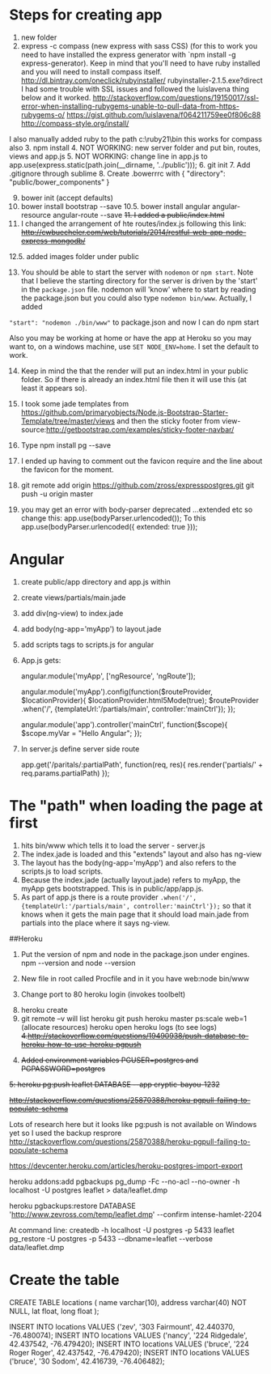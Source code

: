 # Steps for creating app

1. new folder
2. express -c compass (new express with sass CSS) (for this to work you need to have installed the express generator with `npm install -g express-generator). Keep in mind that you'll need to have ruby installed and you will need to install compass itself.
http://dl.bintray.com/oneclick/rubyinstaller/
rubyinstaller-2.1.5.exe?direct
I had some trouble with SSL issues and followed the luislavena thing below and it worked.
http://stackoverflow.com/questions/19150017/ssl-error-when-installing-rubygems-unable-to-pull-data-from-https-rubygems-o/
https://gist.github.com/luislavena/f064211759ee0f806c88
http://compass-style.org/install/

I also manually added ruby to the path c:\ruby21\bin this works for compass also
3. npm install
4. NOT WORKING: new server folder and put bin, routes, views and app.js
5. NOT WORKING: change line in app.js to app.use(express.static(path.join(__dirname, '../public')));
6. git init
7. Add .gitignore through sublime
8. Create .bowerrrc with 
{
    "directory": "public/bower_components"
}

9. bower init (accept defaults)
10. bower install bootstrap --save
10.5. bower install angular angular-resource angular-route --save
<s>11. I added a public/index.html</s>
12. I changed the arrangement of hte routes/index.js following this link:
<s>http://cwbuecheler.com/web/tutorials/2014/restful-web-app-node-express-mongodb/</s>

12.5. added images folder under public

13. You should be able to start the server with `nodemon` or `npm start`. Note that I believe the starting directory for the server is driven by the 'start' in the `package.json` file. nodemon will 'know' where to start by reading the package.json but you could also type `nodemon bin/www`. Actually, I added 

`"start": "nodemon ./bin/www"` to package.json and now I can do npm start

Also you may be working at home or have the app at Heroku so you may want to, on a windows machine, use `SET NODE_ENV=home`. I set the default to work.

14. Keep in mind the that the render will put an index.html in your public folder. So if there is already an index.html file then it will use this (at least it appears so).

15. I took some jade templates from https://github.com/primaryobjects/Node.js-Bootstrap-Starter-Template/tree/master/views and then the sticky footer from view-source:http://getbootstrap.com/examples/sticky-footer-navbar/

16. Type npm install pg --save
17. I ended up having to comment out the favicon require and the line about the favicon for the moment.

18. git remote add origin https://github.com/zross/expresspostgres.git
git push -u origin master

19. you may get an error with body-parser deprecated ...extended etc
so change this:
app.use(bodyParser.urlencoded());
To this
app.use(bodyParser.urlencoded({ extended: true }));

# Angular
1. create public/app directory and app.js within
2. create views/partials/main.jade
3. add div(ng-view) to index.jade
4. add body(ng-app='myApp') to layout.jade
5. add scripts tags to scripts.js for angular
6. App.js gets:

	angular.module('myApp', ['ngResource', 'ngRoute']);

	angular.module('myApp').config(function($routeProvider, $locationProvider){
	  $locationProvider.html5Mode(true);
	  $routeProvider
	    .when('/', {templateUrl:'/partials/main', controller:'mainCtrl'});
	});

	angular.module('app').controller('mainCtrl', function($scope){
	  $scope.myVar = "Hello Angular";
	});

7. In server.js define server side route

	app.get('/paritals/:partialPath', function(req, res){
		res.render('partials/' + req.params.partialPath)
	});


# The "path" when loading the page at first

1. hits bin/www which tells it to load the server - server.js
2. The index.jade is loaded and this "extends" layout and also has ng-view
3. The layout has the body(ng-app='myApp') and also refers to the scripts.js to load scripts.
4. Because the index.jade (actually layout.jade) refers to myApp, the myApp gets bootstrapped. This is in public/app/app.js.
5. As part of app.js there is a route provider `.when('/', {templateUrl:'/partials/main', controller:'mainCtrl'});` so that it knows when it gets the main page that it should load main.jade from partials into the place where it says ng-view.


##Heroku

1. Put the version of npm and node in the package.json under engines. npm --version and node --version

2. New file in root called Procfile and in it you have web:node bin/www

3. Change port to 80
heroku login (invokes toolbelt)
8) heroku create
9) git remote –v will list heroku
git push heroku master
ps:scale web=1 (allocate resources)
heroku open
heroku logs (to see logs)
<s>4.http://stackoverflow.com/questions/19490938/push-database-to-heroku-how-to-use-heroku-pgpush



4. Added environment variables PGUSER=postgres and PGPASSWORD=postgres

5: heroku pg:push leaflet DATABASE --app cryptic-bayou-1232

http://stackoverflow.com/questions/25870388/heroku-pgpull-failing-to-populate-schema</s>

Lots of research here but it looks like pg:push is not available on Windows yet so I used the backup resprore
http://stackoverflow.com/questions/25870388/heroku-pgpull-failing-to-populate-schema


https://devcenter.heroku.com/articles/heroku-postgres-import-export

heroku addons:add pgbackups
pg_dump -Fc --no-acl --no-owner -h localhost -U postgres leaflet > data/leaflet.dmp

heroku pgbackups:restore DATABASE 'http://www.zevross.com/temp/leaflet.dmp' --confirm intense-hamlet-2204 

At command line: createdb -h localhost -U postgres -p 5433 leaflet
pg_restore -U postgres -p 5433 --dbname=leaflet --verbose data/leaflet.dmp



# Create the table

CREATE TABLE locations (
    name        varchar(10),
    address       varchar(40) NOT NULL,
    lat         float,
    long      float
);

INSERT INTO locations VALUES ('zev', '303 Fairmount', 42.440370, -76.480074);
INSERT INTO locations VALUES ('nancy', '224 Ridgedale', 42.437542, -76.479420);
INSERT INTO locations VALUES ('bruce', '224 Roger Roger', 42.437542, -76.479420);
INSERT INTO locations VALUES ('bruce', '30 Sodom', 42.416739, -76.406482); 

